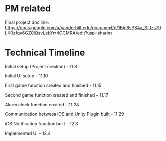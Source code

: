 # PM related
Final project doc link:
https://docs.google.com/a/vanderbilt.edu/document/d/1BIe6sPS4a_SfJzs79LK0zfgy6GZ0lQsvLebYm4OCMRA/edit?usp=sharing

# Technical Timeline
Initial setup (Project creation) - 11.8

Initial UI setup – 11.10

First game function created and finished - 11.15

Second game function created and finished – 11.17

Alarm clock function created – 11.24

Communication between iOS and Unity Plugin built – 11.29

iOS Notification function built – 12.3

Implemented UI – 12.4

